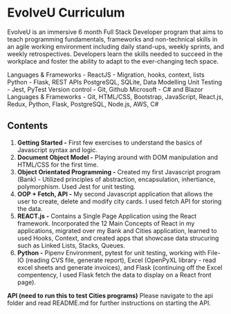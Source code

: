 # EvolveU Curriculum

EvolveU is an immersive 6 month Full Stack Developer program that aims to teach programming fundamentals, frameworks and non-technical skills in an agile working environment including daily stand-ups, weekly sprints, and weekly retrospectives. Developers learn the skills needed to succeed in the workplace and foster the ability to adapt to the ever-changing tech space.

Languages & Frameworks -
ReactJS - Migration, hooks, context, lists
Python - Flask, REST APIs
PostgreSQL, SQLite, Data Modelling
Unit Testing - Jest, PyTest
Version control - Git, Github
Microsoft - C# and Blazor
Languages & Frameworks - Git, HTML/CSS, Bootstrap, JavaScript, React.js, Redux, Python, Flask, PostgreSQL, Node.js, AWS, C#

## Contents
1. **Getting Started -** First few exercises to understand the basics of Javascript syntax and logic.
2. **Document Object Model -** Playing around with DOM manipulation and HTML/CSS for the first time.
4. **Object Orientated Programming -** Created my first Javascript program (Bank) - Utilized principles of abstraction, encapsulation, inhertiance, polymorphism. Used Jest for unit testing.   
4. **OOP + Fetch, API -** My second Javascript application that allows the user to create, delete and modify city cards. I used fetch API for storing the data.
5. **REACT.js -** Contains a Single Page Application using the React framework. Incorporated the 12 Main Concepts of React in my applications, migrated over my Bank and Cities application, learned to used Hooks, Context, and created apps that showcase data strucuring such as Linked Lists, Stacks, Queues. 
6. **Python -** Pipenv Environment, pytest for unit testing, working with File-IO (reading CVS file, generate report), Excel (OpenPyXL library - read excel sheets and generate invoices), and Flask (continuing off the Excel compentency, I used Flask fetch the data to display on a React front page).

**API (need to run this to test Cities programs)**
Please navigate to the api folder and read README.md for further instructions on starting the API.